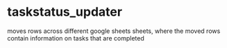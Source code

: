 # taskstatus_updater
moves rows across different google sheets sheets, where the moved rows contain information on tasks that are completed

